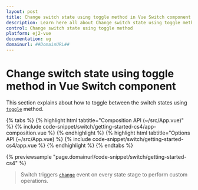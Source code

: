 ```yaml
---
layout: post
title: Change switch state using toggle method in Vue Switch component | Syncfusion
description: Learn here all about Change switch state using toggle method in Syncfusion Vue Switch component of Syncfusion Essential JS 2 and more.
control: Change switch state using toggle method 
platform: ej2-vue
documentation: ug
domainurl: ##DomainURL##
---
```


# Change switch state using toggle method in Vue Switch component

This section explains about how to toggle between the switch states using [`toggle`](https://ej2.syncfusion.com/vue/documentation/api/switch/#toggle) method.

{% tabs %}
{% highlight html tabtitle="Composition API (~/src/App.vue)" %}
{% include code-snippet/switch/getting-started-cs4/app-composition.vue %}
{% endhighlight %}
{% highlight html tabtitle="Options API (~/src/App.vue) %}
{% include code-snippet/switch/getting-started-cs4/app.vue %}
{% endhighlight %}
{% endtabs %}
        
{% previewsample "page.domainurl/code-snippet/switch/getting-started-cs4" %}

> Switch triggers [`change`](https://ej2.syncfusion.com/vue/documentation/api/switch/#change) event on every state stage to perform custom operations.